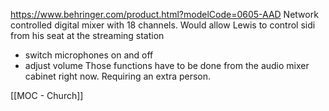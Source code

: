 https://www.behringer.com/product.html?modelCode=0605-AAD
Network controlled digital mixer with 18 channels. 
Would allow Lewis to control sidi from his seat at the streaming station
 - switch microphones on and off
 - adjust volume
 Those functions have to be done from the audio mixer cabinet right now.   Requiring an extra person.

[[MOC - Church]]
